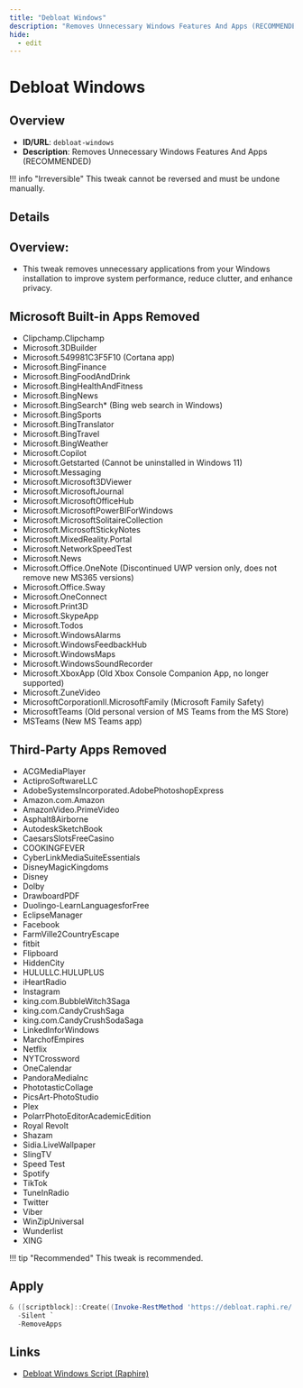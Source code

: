 ```yaml
---
title: "Debloat Windows"
description: "Removes Unnecessary Windows Features And Apps (RECOMMENDED)"
hide:
  - edit
---
```


<!-- ⚠️ This file is auto-generated. Do not edit manually. -->

# Debloat Windows

## Overview
- **ID/URL**: `debloat-windows`
- **Description**: Removes Unnecessary Windows Features And Apps (RECOMMENDED)

!!! info "Irreversible"
    This tweak cannot be reversed and must be undone manually.


## Details

## Overview:

- This tweak removes unnecessary applications from your Windows installation to improve system performance, reduce clutter, and enhance privacy.

## Microsoft Built-in Apps Removed
- Clipchamp.Clipchamp
- Microsoft.3DBuilder
- Microsoft.549981C3F5F10 (Cortana app)
- Microsoft.BingFinance
- Microsoft.BingFoodAndDrink
- Microsoft.BingHealthAndFitness
- Microsoft.BingNews
- Microsoft.BingSearch* (Bing web search in Windows)
- Microsoft.BingSports
- Microsoft.BingTranslator
- Microsoft.BingTravel
- Microsoft.BingWeather
- Microsoft.Copilot
- Microsoft.Getstarted (Cannot be uninstalled in Windows 11)
- Microsoft.Messaging
- Microsoft.Microsoft3DViewer
- Microsoft.MicrosoftJournal
- Microsoft.MicrosoftOfficeHub
- Microsoft.MicrosoftPowerBIForWindows
- Microsoft.MicrosoftSolitaireCollection
- Microsoft.MicrosoftStickyNotes
- Microsoft.MixedReality.Portal
- Microsoft.NetworkSpeedTest
- Microsoft.News
- Microsoft.Office.OneNote (Discontinued UWP version only, does not remove new MS365 versions)
- Microsoft.Office.Sway
- Microsoft.OneConnect
- Microsoft.Print3D
- Microsoft.SkypeApp
- Microsoft.Todos
- Microsoft.WindowsAlarms
- Microsoft.WindowsFeedbackHub
- Microsoft.WindowsMaps
- Microsoft.WindowsSoundRecorder
- Microsoft.XboxApp (Old Xbox Console Companion App, no longer supported)
- Microsoft.ZuneVideo
- MicrosoftCorporationII.MicrosoftFamily (Microsoft Family Safety)
- MicrosoftTeams (Old personal version of MS Teams from the MS Store)
- MSTeams (New MS Teams app)

## Third-Party Apps Removed
- ACGMediaPlayer
- ActiproSoftwareLLC
- AdobeSystemsIncorporated.AdobePhotoshopExpress
- Amazon.com.Amazon
- AmazonVideo.PrimeVideo
- Asphalt8Airborne
- AutodeskSketchBook
- CaesarsSlotsFreeCasino
- COOKINGFEVER
- CyberLinkMediaSuiteEssentials
- DisneyMagicKingdoms
- Disney
- Dolby
- DrawboardPDF
- Duolingo-LearnLanguagesforFree
- EclipseManager
- Facebook
- FarmVille2CountryEscape
- fitbit
- Flipboard
- HiddenCity
- HULULLC.HULUPLUS
- iHeartRadio
- Instagram
- king.com.BubbleWitch3Saga
- king.com.CandyCrushSaga
- king.com.CandyCrushSodaSaga
- LinkedInforWindows
- MarchofEmpires
- Netflix
- NYTCrossword
- OneCalendar
- PandoraMediaInc
- PhototasticCollage
- PicsArt-PhotoStudio
- Plex
- PolarrPhotoEditorAcademicEdition
- Royal Revolt
- Shazam
- Sidia.LiveWallpaper
- SlingTV
- Speed Test
- Spotify
- TikTok
- TuneInRadio
- Twitter
- Viber
- WinZipUniversal
- Wunderlist
- XING



!!! tip "Recommended"
    This tweak is recommended.


## Apply

```powershell
& ([scriptblock]::Create((Invoke-RestMethod 'https://debloat.raphi.re/'))) `
  -Silent `
  -RemoveApps
```



## Links
- [Debloat Windows Script (Raphire)](https://github.com/Raphire/Win11Debloat)
